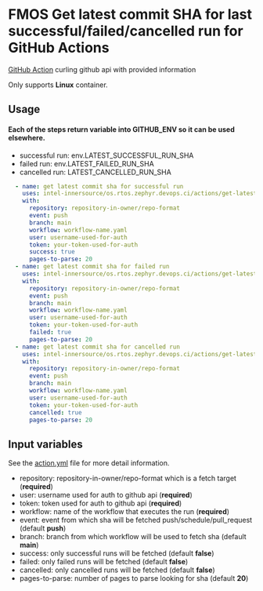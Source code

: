 # FMOS Get latest commit SHA for last successful/failed/cancelled run for GitHub Actions

[GitHub Action](https://github.com/features/actions)
curling github api with provided information

Only supports **Linux** container.

## Usage

#### Each of the steps return variable into GITHUB_ENV so it can be used elsewhere.
- successful run: env.LATEST_SUCCESSFUL_RUN_SHA
- failed run: env.LATEST_FAILED_RUN_SHA
- cancelled run: LATEST_CANCELLED_RUN_SHA

```yaml
  - name: get latest commit sha for successful run
    uses: intel-innersource/os.rtos.zephyr.devops.ci/actions/get-latest-commit-sha@main
    with:
      repository: repository-in-owner/repo-format
      event: push
      branch: main
      workflow: workflow-name.yaml
      user: username-used-for-auth
      token: your-token-used-for-auth
      success: true
      pages-to-parse: 20
  - name: get latest commit sha for failed run
    uses: intel-innersource/os.rtos.zephyr.devops.ci/actions/get-latest-commit-sha@main
    with:
      repository: repository-in-owner/repo-format
      event: push
      branch: main
      workflow: workflow-name.yaml
      user: username-used-for-auth
      token: your-token-used-for-auth
      failed: true
      pages-to-parse: 20
  - name: get latest commit sha for cancelled run
    uses: intel-innersource/os.rtos.zephyr.devops.ci/actions/get-latest-commit-sha@main
    with:
      repository: repository-in-owner/repo-format
      event: push
      branch: main
      workflow: workflow-name.yaml
      user: username-used-for-auth
      token: your-token-used-for-auth
      cancelled: true
      pages-to-parse: 20
```

## Input variables

See the [action.yml](./action.yml) file for more detail information.

* repository: repository-in-owner/repo-format which is a fetch target (**required**)
* user: username used for auth to github api (**required**)
* token: token used for auth to github api (**required**)
* workflow: name of the workflow that executes the run (**required**)
* event: event from which sha will be fetched push/schedule/pull_request (default **push**)
* branch: branch from which workflow will be used to fetch sha (default **main**)
* success: only successful runs will be fetched (default **false**)
* failed: only failed runs will be fetched (default **false**)
* cancelled: only cancelled runs will be fetched (default **false**)
* pages-to-parse: number of pages to parse looking for sha (default **20**)
